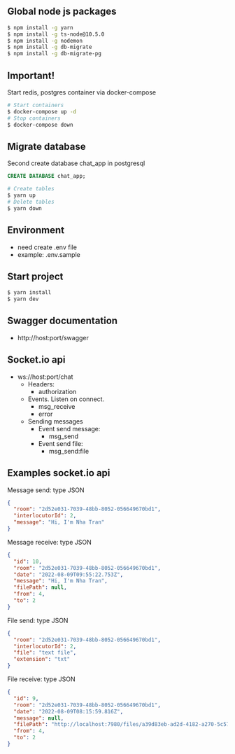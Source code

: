 ## Global node js packages

```bash
$ npm install -g yarn
$ npm install -g ts-node@10.5.0
$ npm install -g nodemon
$ npm install -g db-migrate
$ npm install -g db-migrate-pg
```

## Important!

Start redis, postgres container via docker-compose

```bash
# Start containers
$ docker-compose up -d
# Stop containers
$ docker-compose down
```

## Migrate database

Second create database chat_app in postgresql

```sql
CREATE DATABASE chat_app;
```

```bash
# Create tables
$ yarn up
# Delete tables
$ yarn down
```

## Environment

- need create .env file
- example: .env.sample

## Start project

```bash
$ yarn install
$ yarn dev
```

## Swagger documentation

- http://host:port/swagger

## Socket.io api

- ws://host:port/chat
  - Headers:
    - authorization
  - Events. Listen on connect.
    - msg_receive
    - error
  - Sending messages
    - Event send message:
      - msg_send
    - Event send file:
      - msg_send:file

## Examples socket.io api

Message send: type JSON

```json
{
  "room": "2d52e031-7039-48bb-8052-056649670bd1",
  "interlocutorId": 2,
  "message": "Hi, I'm Nha Tran"
}
```

Message receive: type JSON

```json
{
  "id": 10,
  "room": "2d52e031-7039-48bb-8052-056649670bd1",
  "date": "2022-08-09T09:55:22.753Z",
  "message": "Hi, I'm Nha Tran",
  "filePath": null,
  "from": 4,
  "to": 2
}
```

File send: type JSON

```json
{
  "room": "2d52e031-7039-48bb-8052-056649670bd1",
  "interlocutorId": 2,
  "file": "text file",
  "extension": "txt"
}
```

File receive: type JSON

```json
{
  "id": 9,
  "room": "2d52e031-7039-48bb-8052-056649670bd1",
  "date": "2022-08-09T08:15:59.816Z",
  "message": null,
  "filePath": "http://localhost:7980/files/a39d83eb-ad2d-4182-a270-5c576d29e340.txt",
  "from": 4,
  "to": 2
}
```
